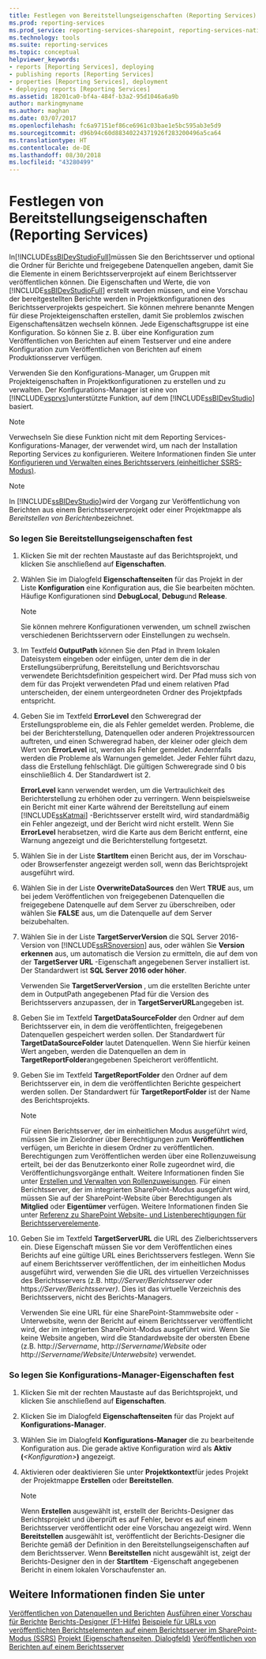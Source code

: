 ```yaml
---
title: Festlegen von Bereitstellungseigenschaften (Reporting Services) | Microsoft-Dokumentation
ms.prod: reporting-services
ms.prod_service: reporting-services-sharepoint, reporting-services-native
ms.technology: tools
ms.suite: reporting-services
ms.topic: conceptual
helpviewer_keywords:
- reports [Reporting Services], deploying
- publishing reports [Reporting Services]
- properties [Reporting Services], deployment
- deploying reports [Reporting Services]
ms.assetid: 18201ca0-bf4a-484f-b3a2-95d1046a6a9b
author: markingmyname
ms.author: maghan
ms.date: 03/07/2017
ms.openlocfilehash: fc6a97151ef86ce6961c03bae1e5bc595ab3e5d9
ms.sourcegitcommit: d96b94c60d88340224371926f283200496a5ca64
ms.translationtype: HT
ms.contentlocale: de-DE
ms.lasthandoff: 08/30/2018
ms.locfileid: "43280499"
---
```

# <a name="set-deployment-properties-reporting-services"></a>Festlegen von Bereitstellungseigenschaften (Reporting Services)

  In[!INCLUDE[ssBIDevStudioFull](../../includes/ssbidevstudiofull-md.md)]müssen Sie den Berichtsserver und optional die Ordner für Berichte und freigegebene Datenquellen angeben, damit Sie die Elemente in einem Berichtsserverprojekt auf einem Berichtsserver veröffentlichen können. Die Eigenschaften und Werte, die von [!INCLUDE[ssBIDevStudioFull](../../includes/ssbidevstudiofull-md.md)] erstellt werden müssen, und eine Vorschau der bereitgestellten Berichte werden in Projektkonfigurationen des Berichtsserverprojekts gespeichert. Sie können mehrere benannte Mengen für diese Projekteigenschaften erstellen, damit Sie problemlos zwischen Eigenschaftensätzen wechseln können. Jede Eigenschaftsgruppe ist eine Konfiguration. So können Sie z. B. über eine Konfiguration zum Veröffentlichen von Berichten auf einem Testserver und eine andere Konfiguration zum Veröffentlichen von Berichten auf einem Produktionsserver verfügen.  
  
 Verwenden Sie den Konfigurations-Manager, um Gruppen mit Projekteigenschaften in Projektkonfigurationen zu erstellen und zu verwalten. Der Konfigurations-Manager ist eine von [!INCLUDE[vsprvs](../../includes/vsprvs-md.md)]unterstützte Funktion, auf dem [!INCLUDE[ssBIDevStudio](../../includes/ssbidevstudio-md.md)] basiert.  
  
> [!NOTE]  
>  Verwechseln Sie diese Funktion nicht mit dem Reporting Services-Konfigurations-Manager, der verwendet wird, um nach der Installation Reporting Services zu konfigurieren. Weitere Informationen finden Sie unter [Konfigurieren und Verwalten eines Berichtsservers (einheitlicher SSRS-Modus)](../../reporting-services/report-server/configure-and-administer-a-report-server-ssrs-native-mode.md).  
  
> [!NOTE]  
>  In [!INCLUDE[ssBIDevStudio](../../includes/ssbidevstudio-md.md)]wird der Vorgang zur Veröffentlichung von Berichten aus einem Berichtsserverprojekt oder einer Projektmappe als *Bereitstellen von Berichten*bezeichnet.  
  
### <a name="to-set-deployment-properties"></a>So legen Sie Bereitstellungseigenschaften fest
  
1. Klicken Sie mit der rechten Maustaste auf das Berichtsprojekt, und klicken Sie anschließend auf **Eigenschaften**.  
  
2. Wählen Sie im Dialogfeld **Eigenschaftenseiten** für das Projekt in der Liste **Konfiguration** eine Konfiguration aus, die Sie bearbeiten möchten. Häufige Konfigurationen sind **DebugLocal**, **Debug**und **Release**.  
  
    > [!NOTE]  
    >  Sie können mehrere Konfigurationen verwenden, um schnell zwischen verschiedenen Berichtsservern oder Einstellungen zu wechseln.  
  
3. Im Textfeld **OutputPath**  können Sie den Pfad in Ihrem lokalen Dateisystem eingeben oder einfügen, unter dem die in der Erstellungsüberprüfung, Bereitstellung und Berichtsvorschau verwendete Berichtsdefinition gespeichert wird. Der Pfad muss sich von dem für das Projekt verwendeten Pfad und einem relativen Pfad unterscheiden, der einem untergeordneten Ordner des Projektpfads entspricht.  
  
4. Geben Sie im Textfeld **ErrorLevel**  den Schweregrad der Erstellungsprobleme ein, die als Fehler gemeldet werden. Probleme, die bei der Berichterstellung, Datenquellen oder anderen Projektressourcen auftreten, und einen Schweregrad haben, der kleiner oder gleich dem Wert von **ErrorLevel**  ist, werden als Fehler gemeldet. Andernfalls werden die Probleme als Warnungen gemeldet. Jeder Fehler führt dazu, dass die Erstellung fehlschlägt. Die gültigen Schweregrade sind 0 bis einschließlich 4. Der Standardwert ist 2.  
  
     **ErrorLevel** kann verwendet werden, um die Vertraulichkeit des Berichterstellung zu erhöhen oder zu verringern. Wenn beispielsweise ein Bericht mit einer Karte während der Bereitstellung auf einem [!INCLUDE[ssKatmai](../../includes/sskatmai-md.md)] -Berichtsserver erstellt wird, wird standardmäßig ein Fehler angezeigt, und der Bericht wird nicht erstellt. Wenn Sie **ErrorLevel** herabsetzen, wird die Karte aus dem Bericht entfernt, eine Warnung angezeigt und die Berichterstellung fortgesetzt.  
  
5. Wählen Sie in der Liste **StartItem**  einen Bericht aus, der im Vorschau- oder Browserfenster angezeigt werden soll, wenn das Berichtsprojekt ausgeführt wird.  
  
6. Wählen Sie in der Liste **OverwriteDataSources** den Wert **TRUE** aus, um bei jedem Veröffentlichen von freigegebenen Datenquellen die freigegebene Datenquelle auf dem Server zu überschreiben, oder wählen Sie **FALSE** aus, um die Datenquelle auf dem Server beizubehalten.  
  
7. Wählen Sie in der Liste **TargetServerVersion** die SQL Server 2016-Version von [!INCLUDE[ssRSnoversion](../../includes/ssrsnoversion-md.md)] aus, oder wählen Sie **Version erkennen** aus, um automatisch die Version zu ermitteln, die auf dem von der **TargetServer URL** -Eigenschaft angegebenen Server installiert ist. Der Standardwert ist **SQL Server 2016 oder höher**.  
  
     Verwenden Sie **TargetServerVersion** , um die erstellten Berichte unter dem in OutputPath angegebenen Pfad für die Version des Berichtsservers anzupassen, der in **TargetServerURL**angegeben ist.  
  
8. Geben Sie im Textfeld **TargetDataSourceFolder** den Ordner auf dem Berichtsserver ein, in dem die veröffentlichten, freigegebenen Datenquellen gespeichert werden sollen. Der Standardwert für **TargetDataSourceFolder** lautet Datenquellen. Wenn Sie hierfür keinen Wert angeben, werden die Datenquellen an dem in **TargetReportFolder**angegebenen Speicherort veröffentlicht.  
  
9. Geben Sie im Textfeld **TargetReportFolder** den Ordner auf dem Berichtsserver ein, in dem die veröffentlichten Berichte gespeichert werden sollen. Der Standardwert für **TargetReportFolder**  ist der Name des Berichtsprojekts.  
  
    > [!NOTE]  
    >  Für einen Berichtsserver, der im einheitlichen Modus ausgeführt wird, müssen Sie im Zielordner über Berechtigungen zum **Veröffentlichen** verfügen, um Berichte in diesem Ordner zu veröffentlichen. Berechtigungen zum Veröffentlichen werden über eine Rollenzuweisung erteilt, bei der das Benutzerkonto einer Rolle zugeordnet wird, die Veröffentlichungsvorgänge enthalt. Weitere Informationen finden Sie unter [Erstellen und Verwalten von Rollenzuweisungen](../../reporting-services/security/create-and-manage-role-assignments.md). Für einen Berichtsserver, der im integrierten SharePoint-Modus ausgeführt wird, müssen Sie auf der SharePoint-Website über Berechtigungen als **Mitglied** oder **Eigentümer** verfügen. Weitere Informationen finden Sie unter [Referenz zu SharePoint Website- und Listenberechtigungen für Berichtsserverelemente](../../reporting-services/security/sharepoint-site-and-list-permission-reference-for-report-server-items.md).  
  
10. Geben Sie im Textfeld **TargetServerURL** die URL des Zielberichtsservers ein. Diese Eigenschaft müssen Sie vor dem Veröffentlichen eines Berichts auf eine gültige URL eines Berichtsservers festlegen. Wenn Sie auf einem Berichtsserver veröffentlichen, der im einheitlichen Modus ausgeführt wird, verwenden Sie die URL des virtuellen Verzeichnisses des Berichtsservers (z.B. http:*//Server/Berichtsserver* oder https:*//Server/Berichtsserver)*. Dies ist das virtuelle Verzeichnis des Berichtsservers, nicht des Berichts-Managers.  
  
     Verwenden Sie eine URL für eine SharePoint-Stammwebsite oder -Unterwebsite, wenn der Bericht auf einem Berichtsserver veröffentlicht wird, der im integrierten SharePoint-Modus ausgeführt wird. Wenn Sie keine Website angeben, wird die Standardwebsite der obersten Ebene (z.B. http://*Servername*, http://*Servername*/*Website* oder http://*Servername*/*Website*/*Unterwebsite*) verwendet.  
  
### <a name="to-set-configuration-manager-properties"></a>So legen Sie Konfigurations-Manager-Eigenschaften fest  
  
1. Klicken Sie mit der rechten Maustaste auf das Berichtsprojekt, und klicken Sie anschließend auf **Eigenschaften**.  
  
2. Klicken Sie im Dialogfeld **Eigenschaftenseiten** für das Projekt auf **Konfigurations-Manager**.  
  
3. Wählen Sie im Dialogfeld **Konfigurations-Manager** die zu bearbeitende Konfiguration aus. Die gerade aktive Konfiguration wird als **Aktiv (***\<Konfiguration>***)** angezeigt.  
  
4. Aktivieren oder deaktivieren Sie unter **Projektkontext**für jedes Projekt der Projektmappe **Erstellen** oder **Bereitstellen**.  
  
    > [!NOTE]  
    >  Wenn **Erstellen** ausgewählt ist, erstellt der Berichts-Designer das Berichtsprojekt und überprüft es auf Fehler, bevor es auf einem Berichtsserver veröffentlicht oder eine Vorschau angezeigt wird. Wenn **Bereitstellen** ausgewählt ist, veröffentlicht der Berichts-Designer die Berichte gemäß der Definition in den Bereitstellungseigenschaften auf dem Berichtsserver. Wenn **Bereitstellen** nicht ausgewählt ist, zeigt der Berichts-Designer den in der **StartItem** -Eigenschaft angegebenen Bericht in einem lokalen Vorschaufenster an.  
  
## <a name="see-also"></a>Weitere Informationen finden Sie unter  
 [Veröffentlichen von Datenquellen und Berichten](../../reporting-services/reports/publishing-data-sources-and-reports.md) [Ausführen einer Vorschau für Berichte](../../reporting-services/reports/previewing-reports.md) [Berichts-Designer (F1-Hilfe)](../../reporting-services/tools/report-designer-f1-help.md) [Beispiele für URLs von veröffentlichten Berichtselementen auf einem Berichtsserver im SharePoint-Modus &#40;SSRS&#41;](../../reporting-services/tools/url-examples-for-items-on-a-report-server-sharepoint-mode.md) [Projekt (Eigenschaftenseiten, Dialogfeld)](../../reporting-services/tools/project-property-pages-dialog-box.md) [Veröffentlichen von Berichten auf einem Berichtsserver](../../reporting-services/reports/publishing-reports-to-a-report-server.md)
